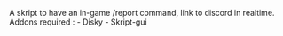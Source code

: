 A skript to have an in-game /report command, link to discord in realtime.    Addons required :  - Disky  - Skript-gui 

